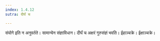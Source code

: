 ```yaml
---
index: 1.4.12
sutra: दीर्घं च

---
```

संयोगे इति न अनुवर्तते। सामान्येन संज्ञाविधान। दीर्घं च अक्षरं गुरुसंज्ञं भवति। ईहाञ्चक्रे। ईक्षाञ्चक्रे।